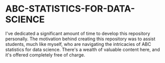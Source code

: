 # **ABC-STATISTICS-FOR-DATA-SCIENCE**

I've dedicated a significant amount of time to develop this repository personally. The motivation behind creating this repository was to assist students, much like myself, who are navigating the intricacies of ABC statistics for data science. There's a wealth of valuable content here, and it's offered completely free of charge.

